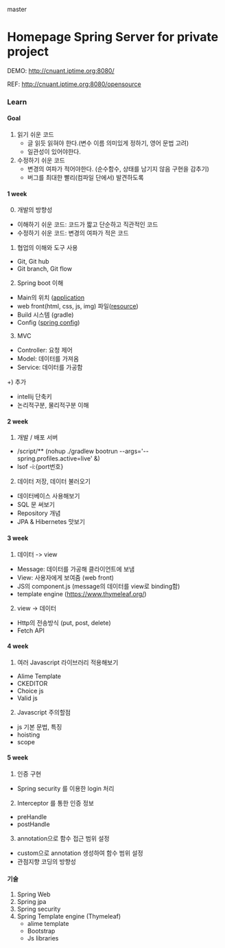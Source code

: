 master

# Homepage Spring Server for private project

DEMO: http://cnuant.iptime.org:8080/

REF: http://cnuant.iptime.org:8080/opensource

### Learn
#### Goal 
1. 읽기 쉬운 코드 
    - 글 읽듯 읽혀야 한다.(변수 이름 의미있게 정하기, 영어 문법 고려)
    - 일관성이 있어야한다.
2. 수정하기 쉬운 코드 
    - 변경의 여파가 적어야한다. (순수함수, 상태를 남기지 않음 구현을 감추기)
    - 버그를 최대한 빨리(컴파일 단에서) 발견하도록
####  1 week 
0) 개발의 방향성 
 - 이해하기 쉬운 코드: 코드가 짧고 단순하고 직관적인 코드
 - 수정하기 쉬운 코드: 변경의 여파가 적은 코드
 
1) 협업의 이해와 도구 사용 
 - Git, Git hub 
 - Git branch, Git flow
 
2) Spring boot 이해 
 - Main의 위치 ([application](https://github.com/inspire12/homepage-spring-server/blob/master/src/main/java/com/inspire12/homepage/HomepageApplication.java)
 - web front(html, css, js, img) 파일([resource](https://github.com/inspire12/homepage-spring-server/tree/master/src/main/resources)) 
 - Build 시스템 (gradle) 
 - Config ([spring config](https://github.com/inspire12/homepage-spring-server/tree/master/src/main/java/com/inspire12/homepage/config)) 
 
3) MVC 
 - Controller: 요청 제어 
 - Model: 데이터를 가져옴 
 - Service: 데이터를 가공함
 
+) 추가 
- intellij 단축키 
- 논리적구분, 물리적구분 이해 
   
####  2 week   
1) 개발 / 배포 서버 
 - /script/** (nohup ./gradlew bootrun --args='--spring.profiles.active=live' &) 
 - lsof -i:{port번호} 

2) 데이터 저장, 데이터 불러오기 
 - 데이터베이스 사용해보기 
 - SQL 문 써보기 
 - Repository 개념 
 - JPA & Hibernetes 맛보기
 
#### 3 week
1) 데이터 -> view 
 - Message: 데이터를 가공해 클라이언트에 보냄
 - View: 사용자에게 보여줌 (web front) 
 - JS의 component.js (message의 데이터를 view로 binding함)
 - template engine (https://www.thymeleaf.org/)

2) view -> 데이터 
 - Http의 전송방식 (put, post, delete)
 - Fetch API  

#### 4 week
1) 여러 Javascript 라이브러리 적용해보기  
 - Alime Template
 - CKEDITOR 
 - Choice js 
 - Valid js 
  
2) Javascript 주의할점
 - js 기본 문법, 특징
 - hoisting 
 - scope 
 
#### 5 week 
1) 인증 구현 
 - Spring security 를 이용한 login 처리 
2) Interceptor 를 통한 인증 정보   
 - preHandle
 - postHandle 
3) annotation으로 함수 접근 범위 설정 
 - custom으로 annotation 생성하여 함수 범위 설정
 - 관점지향 코딩의 방향성 

#### 기술
1. Spring Web
2. Spring jpa 
3. Spring security 
4. Spring Template engine (Thymeleaf)
    - alime template
    - Bootstrap 
    - Js libraries   


